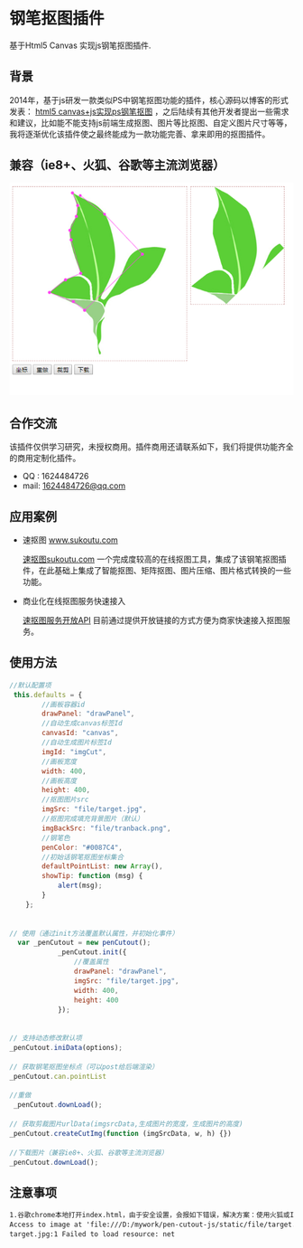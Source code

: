 # 钢笔抠图插件
基于Html5 Canvas 实现js钢笔抠图插件.

## 背景
2014年，基于js研发一款类似PS中钢笔抠图功能的插件，核心源码以博客的形式发表： [html5 canvas+js实现ps钢笔抠图]( https://www.cnblogs.com/guozefeng/p/3719915.html) ，之后陆续有其他开发者提出一些需求和建议，比如能不能支持js前端生成抠图、图片等比抠图、自定义图片尺寸等等，我将逐渐优化该插件使之最终能成为一款功能完善、拿来即用的抠图插件。

## 兼容（ie8+、火狐、谷歌等主流浏览器）
![avatar](static/file/penCutout.png)

## 合作交流
该插件仅供学习研究，未授权商用。插件商用还请联系如下，我们将提供功能齐全的商用定制化插件。
* QQ : 1624484726
* mail: 1624484726@qq.com

## 应用案例

* 速抠图 www.sukoutu.com

  [速抠图sukoutu.com](http://www.sukoutu.com) 一个完成度较高的在线抠图工具，集成了该钢笔抠图插件，在此基础上集成了智能抠图、矩阵抠图、图片压缩、图片格式转换的一些功能。
  
* 商业化在线抠图服务快速接入
  
   [速抠图服务开放API](http://www.sukoutu.com/page/note/api.html) 目前通过提供开放链接的方式方便为商家快速接入抠图服务。
  
## 使用方法
```js
//默认配置项
 this.defaults = {
        //画板容器id
        drawPanel: "drawPanel",
        //自动生成canvas标签Id
        canvasId: "canvas",
        //自动生成图片标签Id
        imgId: "imgCut",
        //画板宽度
        width: 400,
        //画板高度
        height: 400,
        //抠图图片src
        imgSrc: "file/target.jpg",
        //抠图完成填充背景图片（默认）
        imgBackSrc: "file/tranback.png",
        //钢笔色
        penColor: "#0087C4",
        //初始话钢笔抠图坐标集合
        defaultPointList: new Array(),
        showTip: function (msg) {
            alert(msg);
        }
    };


// 使用（通过init方法覆盖默认属性，并初始化事件）
  var _penCutout = new penCutout();
            _penCutout.init({
                //覆盖属性
                drawPanel: "drawPanel",
                imgSrc: "file/target.jpg",
                width: 400,
                height: 400
            });
            
            
// 支持动态修改默认项
_penCutout.iniData(options);

// 获取钢笔抠图坐标点（可以post给后端渲染）
_penCutout.can.pointList

//重做
 _penCutout.downLoad();

// 获取剪裁图片urlData(imgsrcData,生成图片的宽度，生成图片的高度)
_penCutout.createCutImg(function (imgSrcData, w, h) {})

//下载图片（兼容ie8+、火狐、谷歌等主流浏览器）
_penCutout.downLoad();
```

## 注意事项
```html
1.谷歌chrome本地打开index.html，由于安全设置，会报如下错误，解决方案：使用火狐或IE，放到服务器访问不存在如下问题。
Access to image at 'file:///D:/mywork/pen-cutout-js/static/file/target.jpg' from origin 'null' has been blocked by CORS policy: Cross origin requests are only supported for protocol schemes: http, data, chrome, chrome-extension, https.
target.jpg:1 Failed to load resource: net
```

